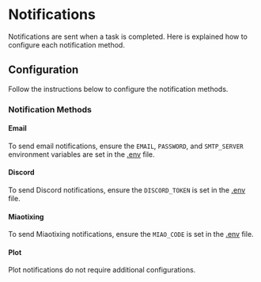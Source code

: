 # Notifications

Notifications are sent when a task is completed. Here is explained how to configure each notification method.

## Configuration

Follow the instructions below to configure the notification methods.

### Notification Methods

#### Email
To send email notifications, ensure the `EMAIL`, `PASSWORD`, and `SMTP_SERVER` environment variables are set in the [.env](../.env) file.

#### Discord
To send Discord notifications, ensure the `DISCORD_TOKEN` is set in the [.env](../.env) file.

#### Miaotixing
To send Miaotixing notifications, ensure the `MIAO_CODE` is set in the [.env](../.env) file.

#### Plot
Plot notifications do not require additional configurations.